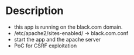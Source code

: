# Description

- this app is running on the black.com domain. 
- /etc/apache2/sites-enabled/ -> black.com.conf 
- start the app and the apache server
- PoC for CSRF exploitation